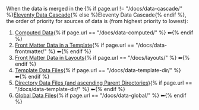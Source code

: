 When the data is merged in the {% if page.url != "/docs/data-cascade/" %}[Eleventy Data Cascade](/docs/data-cascade/){% else %}Eleventy Data Cascade{% endif %}, the order of priority for sources of data is (from highest priority to lowest):

1. [Computed Data](/docs/data-computed/){% if page.url == "/docs/data-computed/" %} ⬅{% endif %}
1. [Front Matter Data in a Template](/docs/data-frontmatter/){% if page.url == "/docs/data-frontmatter/" %} ⬅{% endif %}
1. [Front Matter Data in Layouts](/docs/layouts/#front-matter-data-in-layouts){% if page.url == "/docs/layouts/" %} ⬅{% endif %}
1. [Template Data Files](/docs/data-template-dir/){% if page.url == "/docs/data-template-dir/" %} ⬅{% endif %}
1. [Directory Data Files (and ascending Parent Directories)](/docs/data-template-dir/){% if page.url == "/docs/data-template-dir/" %} ⬅{% endif %}
1. [Global Data Files](/docs/data-global/){% if page.url == "/docs/data-global/" %} ⬅{% endif %}
